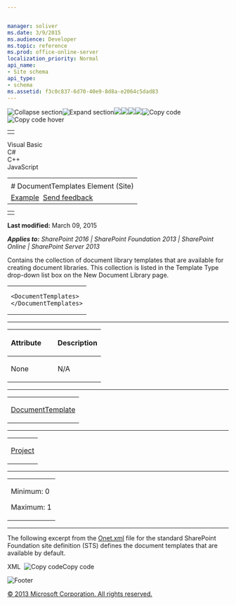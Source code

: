 ```yaml
---


manager: soliver
ms.date: 3/9/2015
ms.audience: Developer
ms.topic: reference
ms.prod: office-online-server
localization_priority: Normal
api_name:
- Site schema
api_type:
- schema
ms.assetid: f3c0c837-6d70-40e9-8d8a-e2064c5dad83
---
```


![Collapse
section](../icons/collapse_all.gif "Collapse section")![Expand
section](../icons/expand_all.gif "Expand section")![](../icons/collapse_all.gif)![](../icons/expand_all.gif)![](../icons/dropdown.gif)![](../icons/dropdownHover.gif)![Copy
code](../icons/copycode.gif "Copy code")![Copy code
hover](../icons/copycodeHighlight.gif "Copy code hover")
<table>
<tbody>
<tr class="odd">
<td align="left"></td>
</tr>
</tbody>
</table>

Visual Basic  
C\#  
C++  
JavaScript  

<table>
<tbody>
<tr class="odd">
<td align="left"><span id="runningHeaderText"></span></td>
</tr>
<tr class="even">
<td align="left"># DocumentTemplates Element (Site)</td>
</tr>
<tr class="odd">
<td align="left"><a href="#exampleToggle">Example</a>  <span id="headfeedbackarea" class="feedbackhead"><a href="javascript:SubmitFeedback(&#39;docthis@Microsoft.com&#39;,&#39;&#39;,&#39;&#39;,&#39;&#39;,&#39;1.0.18082.1225&#39;,&#39;%0\dThank%20you%20for%20your%20feedback.%20The%20developer%20writing%20teams%20use%20your%20feedback%20to%20improve%20documentation.%20While%20we%20are%20reviewing%20your%20feedback,%20we%20may%20send%20you%20e-mail%20to%20ask%20for%20clarification%20or%20feedback%20on%20a%20solution.%20We%20do%20not%20use%20your%20e-mail%20address%20for%20any%20other%20purpose%20and%20we%20delete%20it%20after%20we%20finish%20our%20review.%0\AFor%20further%20information%20about%20the%20privacy%20policies%20of%20Microsoft,%20please%20see%20http://privacy.microsoft.com/en-us/default.aspx.%0\A%0\d&#39;,&#39;Customer%20feedback&#39;);">Send feedback</a></span></td>
</tr>
</tbody>
</table>

<table>
<colgroup>
<col width="100%" />
</colgroup>
<tbody>
<tr class="odd">
<td align="left"></td>
</tr>
</tbody>
</table>

**Last modified:** March 09, 2015

***Applies to:** SharePoint 2016 | SharePoint Foundation 2013 |
SharePoint Online | SharePoint Server 2013*

Contains the collection of document library templates that are available
for creating document libraries. This collection is listed in the <span
class="ui">Template Type</span> drop-down list box on the <span
class="ui">New Document Library</span> page.

<span codelanguage="other"></span>
<table>
<colgroup>
<col width="100%" />
</colgroup>
<tbody>
<tr class="odd">
<td align="left"><pre><code>&lt;DocumentTemplates&gt;
&lt;/DocumentTemplates&gt;</code></pre></td>
</tr>
</tbody>
</table>


-----------------------------------------------------------------------------------------------------------------------------------------------------------------------------------------------

<table>
<colgroup>
<col width="50%" />
<col width="50%" />
</colgroup>
<thead>
<tr class="header">
<th align="left"><p>Attribute</p></th>
<th align="left"><p>Description</p></th>
</tr>
</thead>
<tbody>
<tr class="odd">
<td align="left"><p>None</p></td>
<td align="left"><p>N/A</p></td>
</tr>
</tbody>
</table>


---------------------------------------------------------------------------------------------------------------------------------------------------------------------------------------------------

<table>
<colgroup>
<col width="100%" />
</colgroup>
<tbody>
<tr class="odd">
<td align="left"><p><a href="documenttemplate-element-site.htm">DocumentTemplate</a></p></td>
</tr>
</tbody>
</table>


----------------------------------------------------------------------------------------------------------------------------------------------------------------------------------------------------

<table>
<colgroup>
<col width="100%" />
</colgroup>
<tbody>
<tr class="odd">
<td align="left"><p><a href="project-element-site.htm">Project</a></p></td>
</tr>
</tbody>
</table>


------------------------------------------------------------------------------------------------------------------------------------------------------------------------------------------------

<table>
<colgroup>
<col width="100%" />
</colgroup>
<tbody>
<tr class="odd">
<td align="left"><p>Minimum: 0</p>
<p>Maximum: 1</p></td>
</tr>
</tbody>
</table>


------------------------------------------------------------------------------------------------------------------------------------------------------------------------------------------

The following excerpt from the
[Onet.xml](http://msdn.microsoft.com/library/b99d6657-d9ae-4135-a43c-c58cdfcdc6c1(Office.15).aspx)
file for the standard SharePoint Foundation site definition (<span
class="keyword">STS</span>) defines the document templates that are
available by default.

<span codelanguage="xmlLang"></span>
XML 
<span class="copyCode" onclick="CopyCode(this)"
onkeypress="CopyCode_CheckKey(this, event)"
onmouseover="ChangeCopyCodeIcon(this)"
onmouseout="ChangeCopyCodeIcon(this)" tabindex="0">![Copy
code](../icons/copycode.gif "Copy code")Copy code</span>
    <DocumentTemplates>
        <DocumentTemplate Path="STS" Name="" DisplayName="$Resources:core,doctemp_None;" Type="100" Default="FALSE" Description="$Resources:core,doctemp_None_Desc;" />
        <DocumentTemplate Path="STS" DisplayName="$Resources:core,doctemp_Word97;" Type="101" Description="$Resources:core,doctemp_Word97_Desc;">
          <DocumentTemplateFiles>
            <DocumentTemplateFile Name="doctemp\word\wdtmpl.doc" TargetName="Forms/template.doc" Default="TRUE" />
          </DocumentTemplateFiles>
        </DocumentTemplate>
        <DocumentTemplate Path="STS" DisplayName="$Resources:core,doctemp_Excel97;" Type="103" Description="$Resources:core,doctemp_Excel97_Desc;">
          <DocumentTemplateFiles>
            <DocumentTemplateFile Name="doctemp\xl\xltmpl.xls" TargetName="Forms/template.xls" Default="TRUE" />
          </DocumentTemplateFiles>
        </DocumentTemplate>
        <DocumentTemplate Path="STS" DisplayName="$Resources:core,doctemp_Powerpoint97;" Type="104" Description="$Resources:core,doctemp_Powerpoint97_Desc;">
          <DocumentTemplateFiles>
            <DocumentTemplateFile Name="doctemp\ppt\pptmpl.pot" TargetName="Forms/template.pot" Default="TRUE" />
          </DocumentTemplateFiles>
        </DocumentTemplate>
        <DocumentTemplate Path="STS" DisplayName="$Resources:core,doctemp_Word;" Type="121" Default="TRUE" Description="$Resources:core,doctemp_Word_Desc;">
          <DocumentTemplateFiles>
            <DocumentTemplateFile Name="doctemp\word\wdtmpl.dotx" TargetName="Forms/template.dotx" Default="TRUE" />
          </DocumentTemplateFiles>
        </DocumentTemplate>
        <DocumentTemplate Path="STS" DisplayName="$Resources:core,doctemp_Excel;" Type="122" Description="$Resources:core,doctemp_Excel_Desc;">
          <DocumentTemplateFiles>
            <DocumentTemplateFile Name="doctemp\xl\xltmpl.xlsx" TargetName="Forms/template.xlsx" Default="TRUE" />
          </DocumentTemplateFiles>
        </DocumentTemplate>
        <DocumentTemplate Path="STS" DisplayName="$Resources:core,doctemp_Powerpoint;" Type="123" Description="$Resources:core,doctemp_Powerpoint_Desc;">
          <DocumentTemplateFiles>
            <DocumentTemplateFile Name="doctemp\ppt\pptmpl.pptx" TargetName="Forms/template.pptx" Default="TRUE" />
          </DocumentTemplateFiles>
        </DocumentTemplate>
        <DocumentTemplate Path="STS" DisplayName="$Resources:core,doctemp_OneNote;" Type="111" Description="$Resources:core,doctemp_OneNote_Desc;">
          <DocumentTemplateFiles>
            <DocumentTemplateFile Name="doctemp\onenote\template.onepkg" TargetName="Forms/template.onepkg" Default="TRUE" />
          </DocumentTemplateFiles>
        </DocumentTemplate>
        <DocumentTemplate Path="STS" DisplayName="$Resources:core,doctemp_FP;" Type="102" Description="$Resources:core,doctemp_FP_Desc;">
          <DocumentTemplateFiles>
            <DocumentTemplateFile Name="doctemp\fp\fptmpl.htm" TargetName="Forms/template.htm" Default="TRUE" />
          </DocumentTemplateFiles>
        </DocumentTemplate>
        <DocumentTemplate Path="STS" DisplayName="$Resources:core,doctemp_BasicPage;" Type="105" Description="$Resources:core,doctemp_BasicPage_Desc;">
          <DocumentTemplateFiles>
            <DocumentTemplateFile Name="doctemp\blankpgs\_basicpage.htm" TargetName="Forms/_basicpage.htm" Default="TRUE" />
          </DocumentTemplateFiles>
        </DocumentTemplate>
        <DocumentTemplate Path="STS" DisplayName="$Resources:core,doctemp_WebPartPage;" Type="106" Description="$Resources:core,doctemp_WebPartPage_Desc;">
          <DocumentTemplateFiles>
            <DocumentTemplateFile Name="doctemp\smartpgs\_webpartpage.htm" TargetName="Forms/_webpartpage.htm" Default="TRUE" />
          </DocumentTemplateFiles>
        </DocumentTemplate>
        <DocumentTemplate XMLForm="TRUE" Path="STS" DisplayName="$Resources:core,doctemp_BlankForm;" Type="1000" Default="TRUE" Description="$Resources:core,doctemp_BlankForm_Desc;">
          <DocumentTemplateFiles>
            <DocumentTemplateFile Name="doctemp\xmlforms\blank\template.xml" TargetName="Forms/template.xml" Default="TRUE" />
          </DocumentTemplateFiles>
        </DocumentTemplate>
      </DocumentTemplates>

![Footer](../icons/footer.gif "Footer")

[© 2013 Microsoft Corporation. All rights
reserved.](office-2013-documentation-copyright-notice.htm)



